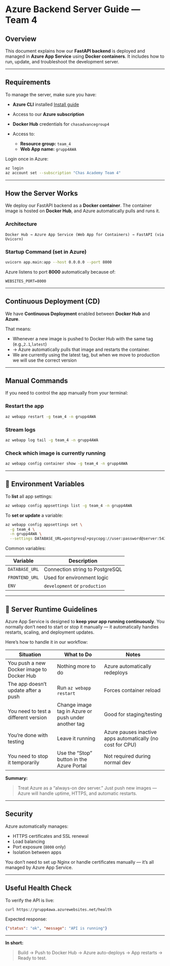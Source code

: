 # Azure Backend Server Guide — Team 4

## Overview

This document explains how our **FastAPI backend** is deployed and managed in **Azure App Service** using **Docker containers**.
It includes how to run, update, and troubleshoot the development server.

---

## Requirements

To manage the server, make sure you have:

* **Azure CLI** installed
     [Install guide](https://learn.microsoft.com/en-us/cli/azure/install-azure-cli)
* Access to our **Azure subscription**
* **Docker Hub** credentials for `chasadvancegroup4`
* Access to:

  * **Resource group:** `team_4`
  * **Web App name:** `grupp4AWA`

Login once in Azure:

```bash
az login
az account set --subscription "Chas Academy Team 4"
```

---

## How the Server Works

We deploy our FastAPI backend as a **Docker container**.
The container image is hosted on **Docker Hub**, and Azure automatically pulls and runs it.

### Architecture

```
Docker Hub → Azure App Service (Web App for Containers) → FastAPI (via Uvicorn)
```

### Startup Command (set in Azure)

```bash
uvicorn app.main:app --host 0.0.0.0 --port 8000
```

Azure listens to port **8000** automatically because of:

```
WEBSITES_PORT=8000
```

---

## Continuous Deployment (CD)

We have **Continuous Deployment** enabled between **Docker Hub** and **Azure**.

That means:

* Whenever a new image is pushed to Docker Hub with the same tag (e.g.,`2.1`,`latest`)
* → Azure automatically pulls that image and restarts the container.
* We are currently using the latest tag, but when we move to production we will use the correct version


---

## Manual Commands

If you need to control the app manually from your terminal:

### Restart the app

```bash
az webapp restart -g team_4 -n grupp4AWA
```

### Stream logs

```bash
az webapp log tail -g team_4 -n grupp4AWA
```

### Check which image is currently running

```bash
az webapp config container show -g team_4 -n grupp4AWA
```

---

## 🧱 Environment Variables

To **list** all app settings:

```bash
az webapp config appsettings list -g team_4 -n grupp4AWA
```

To **set or update** a variable:

```bash
az webapp config appsettings set \
  -g team_4 \
  -n grupp4AWA \
  --settings DATABASE_URL=postgresql+psycopg://user:password@server:5432/dbname
```

Common variables:

| Variable       | Description                     |
| -------------- | ------------------------------- |
| `DATABASE_URL` | Connection string to PostgreSQL |
| `FRONTEND_URL` | Used for environment logic      |
| `ENV`          | `development` or `production`   |

---

## 🧭 Server Runtime Guidelines

Azure App Service is designed to **keep your app running continuously**.
You normally don’t need to start or stop it manually — it automatically handles restarts, scaling, and deployment updates.

Here’s how to handle it in our workflow:

| Situation                                 | What to Do                                             | Notes                                                      |
| ----------------------------------------- | ------------------------------------------------------ | ---------------------------------------------------------- |
| You push a new Docker image to Docker Hub |  Nothing more to do                                   | Azure automatically redeploys                              |
| The app doesn’t update after a push       |  Run `az webapp restart`                             | Forces container reload                                    |
| You need to test a different version      |  Change image tag in Azure or push under another tag | Good for staging/testing                                   |
| You’re done with testing                  |  Leave it running                                    | Azure pauses inactive apps automatically (no cost for CPU) |
| You need to stop it temporarily           |  Use the “Stop” button in the Azure Portal           | Not required during normal dev                             |

**Summary:**

> Treat Azure as a “always-on dev server.”
> Just push new images — Azure will handle uptime, HTTPS, and automatic restarts.

---

##  Security

Azure automatically manages:

* HTTPS certificates and SSL renewal
* Load balancing
* Port exposure (`8000` only)
* Isolation between apps

You don’t need to set up Nginx or handle certificates manually — it’s all managed by Azure App Service.

---

## Useful Health Check

To verify the API is live:

```bash
curl https://grupp4awa.azurewebsites.net/health
```

Expected response:

```json
{"status": "ok", "message": "API is running"}
```

---

**In short:**

> Build → Push to Docker Hub → Azure auto-deploys → App restarts → Ready to test.
